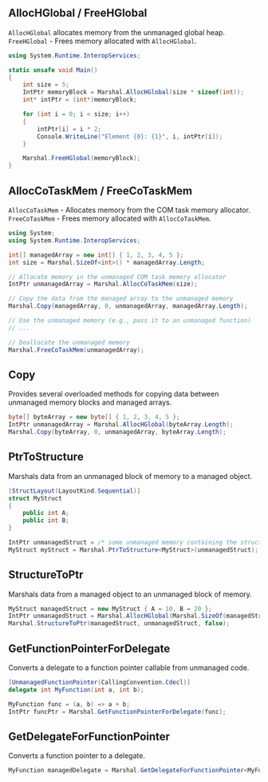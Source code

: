 ## AllocHGlobal / FreeHGlobal

`AllocHGlobal` allocates memory from the unmanaged global heap.
`FreeHGlobal` - Frees memory allocated with `AllocHGlobal`.

```csharp
using System.Runtime.InteropServices;

static unsafe void Main()
{
	int size = 5;
	IntPtr memoryBlock = Marshal.AllocHGlobal(size * sizeof(int));
	int* intPtr = (int*)memoryBlock;

	for (int i = 0; i < size; i++)
	{
		intPtr[i] = i * 2;
		Console.WriteLine("Element {0}: {1}", i, intPtr[i]);
	}

	Marshal.FreeHGlobal(memoryBlock);
}
```

## AllocCoTaskMem / FreeCoTaskMem

`AllocCoTaskMem` - Allocates memory from the COM task memory allocator.
`FreeCoTaskMem` - Frees memory allocated with `AllocCoTaskMem`.

```csharp
using System;
using System.Runtime.InteropServices;

int[] managedArray = new int[] { 1, 2, 3, 4, 5 };
int size = Marshal.SizeOf<int>() * managedArray.Length;

// Allocate memory in the unmanaged COM task memory allocator
IntPtr unmanagedArray = Marshal.AllocCoTaskMem(size);

// Copy the data from the managed array to the unmanaged memory
Marshal.Copy(managedArray, 0, unmanagedArray, managedArray.Length);

// Use the unmanaged memory (e.g., pass it to an unmanaged function)
// ...

// Deallocate the unmanaged memory
Marshal.FreeCoTaskMem(unmanagedArray);
```

## Copy

Provides several overloaded methods for copying data between unmanaged memory blocks and managed arrays.
```csharp
byte[] byteArray = new byte[] { 1, 2, 3, 4, 5 };
IntPtr unmanagedArray = Marshal.AllocHGlobal(byteArray.Length);
Marshal.Copy(byteArray, 0, unmanagedArray, byteArray.Length);
```

## PtrToStructure

Marshals data from an unmanaged block of memory to a managed object.
```csharp
[StructLayout(LayoutKind.Sequential)]
struct MyStruct
{
	public int A;
	public int B;
}

IntPtr unmanagedStruct = /* some unmanaged memory containing the structure */; 
MyStruct myStruct = Marshal.PtrToStructure<MyStruct>(unmanagedStruct);
```

## StructureToPtr

Marshals data from a managed object to an unmanaged block of memory.
```csharp
MyStruct managedStruct = new MyStruct { A = 10, B = 20 };
IntPtr unmanagedStruct = Marshal.AllocHGlobal(Marshal.SizeOf(managedStruct));
Marshal.StructureToPtr(managedStruct, unmanagedStruct, false);
```

## GetFunctionPointerForDelegate

Converts a delegate to a function pointer callable from unmanaged code.
```csharp
[UnmanagedFunctionPointer(CallingConvention.Cdecl)]
delegate int MyFunction(int a, int b);

MyFunction func = (a, b) => a + b;
IntPtr funcPtr = Marshal.GetFunctionPointerForDelegate(func);
```

## GetDelegateForFunctionPointer

Converts a function pointer to a delegate.
```csharp
MyFunction managedDelegate = Marshal.GetDelegateForFunctionPointer<MyFunction>(funcPtr);
```
